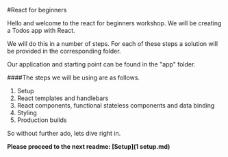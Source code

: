 #React for beginners

Hello and welcome to the react for beginners workshop. 
We will be creating a Todos app with React. 

We will do this in a number of steps. For each of these steps a solution will be provided in the corresponding folder.

Our application and starting point can be found in the "app" folder.

####The steps we will be using are as follows.

1. Setup
2. React templates and handlebars
3. React components, functional stateless components and data binding
4. Styling
5. Production builds

So without further ado, lets dive right in.

**Please proceed to the next readme: [Setup](1 setup.md)** 
